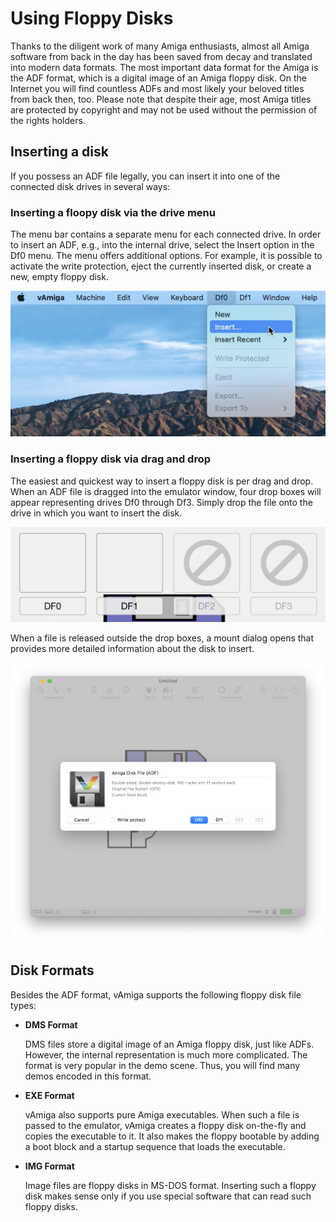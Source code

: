 # Using Floppy Disks

Thanks to the diligent work of many Amiga enthusiasts, almost all Amiga software from back in the day has been saved from decay and translated into modern data formats. The most important data format for the Amiga is the ADF format, which is a digital image of an Amiga floppy disk. On the Internet you will find countless ADFs and most likely your beloved titles from back then, too. Please note that despite their age, most Amiga titles are protected by copyright and may not be used without the permission of the rights holders.

## Inserting a disk

If you possess an ADF file legally, you can insert it into one of the connected disk drives in several ways:
							
### Inserting a floopy disk via the drive menu

The menu bar contains a separate menu for each connected drive. In order to insert an ADF, e.g., into the internal drive, select the Insert option in the Df0 menu. The	menu offers additional options. For example, it is possible to activate the write protection, eject the currently inserted disk, or create a new, empty floppy disk.

![Drive menu](../images/References/media1.png "Drive menu")

### Inserting a floppy disk via drag and drop

 The easiest and quickest way to insert a floppy disk is per drag and drop. When an ADF file is dragged into the emulator window, four drop boxes will appear representing drives Df0 through Df3. Simply drop the file onto the drive in which you want to insert the disk.

![Drag and Drop](../images/References/media2.png "Drag and Drop")

When a file is released outside the drop boxes, a mount dialog opens that provides more detailed information about the disk to insert.

![Media Dialog](../images/References/media3.png "Media Dialog")

## Disk Formats

Besides the ADF format, vAmiga supports the following floppy disk file types:

- **DMS Format**

  DMS files store a digital image of an Amiga floppy disk, just like ADFs. However, the internal representation is much more complicated. The format is very popular in the demo scene. Thus, you will find many demos encoded in this format.

- **EXE Format**
	
  vAmiga also supports pure Amiga executables. When such a file is passed to the emulator, vAmiga creates a floppy disk on-the-fly and copies the executable to it. It also makes the floppy bootable by adding a boot block and a startup sequence that loads the executable.

- **IMG Format**

  Image files are floppy disks in MS-DOS format. Inserting such a floppy disk makes sense only if you use special software that can read such floppy disks.
